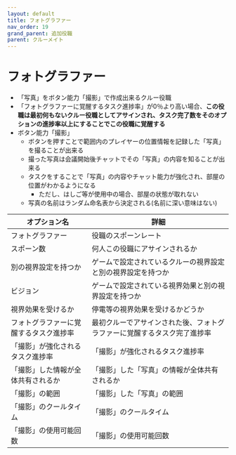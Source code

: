 ```yaml
---
layout: default
title: フォトグラファー
nav_order: 19
grand_parent: 追加役職
parent: クルーメイト
---
```


# フォトグラファー

- 「写真」をボタン能力「撮影」で作成出来るクルー役職
- 「フォトグラファーに覚醒するタスク進捗率」が0％より高い場合、**この役職は最初何もないクルー役職としてアサインされ、タスク完了数をそのオプションの進捗率以上にすることでこの役職に覚醒する**
- ボタン能力「撮影」
  - ボタンを押すことで範囲内のプレイヤーの位置情報を記録した「写真」を撮ることが出来る
  - 撮った写真は会議開始後チャットでその「写真」の内容を知ることが出来る
  - タスクをすることで「写真」の内容やチャット能力が強化され、部屋の位置がわかるようになる
    - ただし、はしご等が使用中の場合、部屋の状態が取れない
  - 写真の名前はランダム命名表から決定される(名前に深い意味はない)

|  オプション名 |  詳細  |
| ---- | ---- |
| フォトグラファー  | 役職のスポーンレート |
| スポーン数  | 何人この役職にアサインされるか |
| 別の視界設定を持つか  |  ゲームで設定されているクルーの視界設定と別の視界設定を持つか  |
| ビジョン  |  ゲームで設定されている視界効果と別の視界設定を持つか  |
| 視界効果を受けるか  |  停電等の視界効果を受けるかどうか  |
| フォトグラファーに覚醒するタスク進捗率  | 最初クルーでアサインされた後、フォトグラファーに覚醒するタスク完了進捗率 |
| 「撮影」が強化されるタスク進捗率 |「撮影」が強化されるタスク進捗率  |
| 「撮影」した情報が全体共有されるか |「撮影」した「写真」の情報が全体共有されるか |
| 「撮影」の範囲 | 「撮影」した「写真」の範囲 |
| 「撮影」のクールタイム |「撮影」のクールタイム |
| 「撮影」の使用可能回数 |「撮影」の使用可能回数 |
